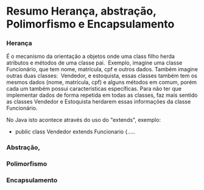 # Resumo Herança, abstração, Polimorfismo e Encapsulamento

### Herança

É o mecanismo da orientação a objetos onde uma class filho herda atributos e métodos de uma classe pai.  Exemplo, imagine uma classe Funcionário, que tem nome, matrícula, cpf e outros dados. Também imagine outras duas classes:  Vendedor, e estoquista, essas classes também tem os mesmos dados (nome, matrícula, cpf) e alguns métodos em comum, porém cada um também possui características específicas. Para não ter que implementar dados de forma repetida em todas as classes, faz mais sentido as classes Vendedor e Estoquista herdarem essas informações da classe Funcionário.

No Java isto acontece através do uso do "extends", exemplo:

* public class Vendedor extends Funcionario {.....

### Abstração, 

### Polimorfismo

### Encapsulamento
